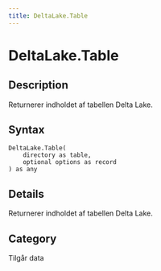 ```yaml
---
title: DeltaLake.Table
---
```


# DeltaLake.Table


## Description

Returnerer indholdet af tabellen Delta Lake.


## Syntax

```powerquery
DeltaLake.Table(
    directory as table,
    optional options as record
) as any
```


## Details

Returnerer indholdet af tabellen Delta Lake.



## Category
Tilgår data
